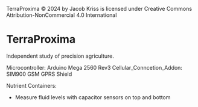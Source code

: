  TerraProxima © 2024 by Jacob Kriss is licensed under Creative Commons Attribution-NonCommercial 4.0 International 
# TerraProxima
Independent study of precision agriculture.

Microcontroller: Arduino Mega 2560 Rev3 
Cellular_Conncetion_Addon: SIM900 GSM GPRS Shield

Nutrient Containers:
- Measure fluid levels with capacitor sensors on top and bottom
